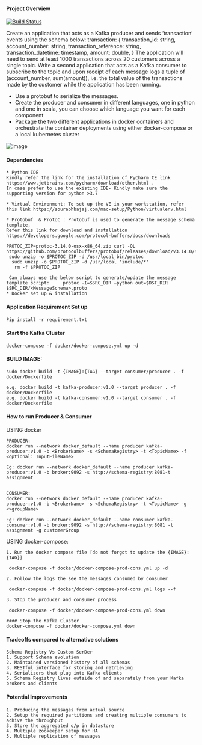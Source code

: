 #### Project Overview
[![Build Status](https://jenkins.datasparkanalytics.com/buildStatus/icon?job=DS_algo)](https://jenkins.datasparkanalytics.com/job/DS_algo)

Create an application that acts as a Kafka producer and sends ‘transaction’ events using the schema below:
transaction: {
transaction_id: string,
account_number: string, transaction_reference: string, transaction_datetime: timestamp, amount: double,
}
The application will need to send at least 1000 transactions across 20 customers across a single topic.
Write a second application that acts as a Kafka consumer to subscribe to the topic and upon receipt of each message logs a tuple of (account_number, sum(amount)), i.e. the total value of the transactions made by the customer while the application has been running.

* Use a protobuf to serialize the messages.
* Create the producer and consumer in different languages, one in python and one in
scala, you can choose which language you want for each component
* Package the two different applications in docker containers and orchestrate the
container deployments using either docker-compose or a local kubernetes cluster

![image](https://user-images.githubusercontent.com/37093793/132120383-a2b985c4-14d5-4688-9760-2b2222ecb6b4.png)

#### Dependencies
```
* Python IDE
Kindly refer the link for the installation of PyCharm CE link   https://www.jetbrains.com/pycharm/download/other.html .
In case prefer to use the existing IDE- Kindly make sure the supporting version for python >3.7

* Virtual Environment: To set up the VE in your workstation, refer this link https://sourabhbajaj.com/mac-setup/Python/virtualenv.html

* Protobuf  & ProtoC : Protobuf is used to generate the message schema template, 
Refer this link for download and installation https://developers.google.com/protocol-buffers/docs/downloads

PROTOC_ZIP=protoc-3.14.0-osx-x86_64.zip curl -OL https://github.com/protocolbuffers/protobuf/releases/download/v3.14.0/$PROTOC_ZIP
 sudo unzip -o $PROTOC_ZIP -d /usr/local bin/protoc 
  sudo unzip -o $PROTOC_ZIP -d /usr/local 'include/*' 
   rm -f $PROTOC_ZIP

 Can always use the below script to generate/update the message template script:     protoc -I=$SRC_DIR –python out=$DST_DIR $SRC_DIR/<MessageSchema>.proto 
* Docker set up & installation
```

#### Application Requirement Set up 
``` 
Pip install -r requirement.txt
``` 

#### Start the Kafka Cluster
```
docker-compose -f docker/docker-compose.yml up -d
```

#### BUILD IMAGE:
 ```
sudo docker build -t {IMAGE}:{TAG} --target consumer/producer . -f docker/Dockerfile

e.g. docker build -t kafka-producer:v1.0 --target producer . -f docker/Dockerfile
e.g. docker build -t kafka-consumer:v1.0 --target consumer . -f docker/Dockerfile
```

#### How to run Producer & Consumer
USING docker
```
PRODUCER:
docker run --network docker_default --name producer kafka-producer:v1.0 -b <BrokerName> -s <SchemaRegistry> -t <TopicName> -f <optional: InputFileName>

Eg: docker run --network docker_default --name producer kafka-producer:v1.0 -b broker:9092 -s http://schema-registry:8081-t assignment


CONSUMER:
docker run --network docker_default --name producer kafka-producer:v1.0 -b <BrokerName> -s <SchemaRegistry> -t <TopicName> -g <>groupName>

Eg: docker run --network docker_default --name consumer kafka-consumer:v1.0 -b broker:9092 -s http://schema-registry:8081 -t assignment -g customerGroup
```
 
USING docker-compose:
```    
1. Run the docker compose file [do not forgot to update the {IMAGE}:{TAG}]
 
 docker-compose -f docker/docker-compose-prod-cons.yml up -d

2. Follow the logs the see the messages consumed by consumer 
 
 docker-compose -f docker/docker-compose-prod-cons.yml logs --f

3. Stop the producer and consumer process 
 
 docker-compose -f docker/docker-compose-prod-cons.yml down

#### Stop the Kafka Cluster
docker-compose -f docker/docker-compose.yml down
``` 

#### Tradeoffs compared to alternative solutions
 ```
 Schema Registry Vs Custom SerDer
 1. Support Schema evolution
 2. Maintained versioned history of all schemas
 3. RESTful interface for storing and retrieving
 4. Serializers that plug into Kafka clients
 5. Schema Registry lives outside of and separately from your Kafka brokers and clients
 ```


#### Potential Improvements
 ```
 1. Producing the messages from actual source
 2. Setup the required partitions and creating multiple consumers to achive the throughput
 3. Store the aggregated o/p in datastore
 4. Multiple zookeeper setup for HA
 5. Multiple replication of messages
 ```


